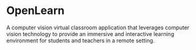 # OpenLearn
A computer vision virtual classroom application that leverages computer vision technology to provide an immersive and interactive learning environment for students and teachers in a remote setting. 
